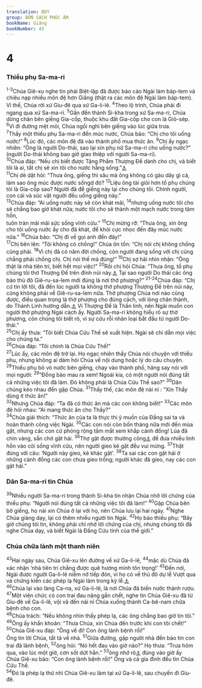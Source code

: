 ```yaml
---
translation: BDY
group: BỐN SÁCH PHÚC ÂM
bookName: Giăng 
bookNumber: 43
---
```


<div class="title"><h1>4</h1><h3>Thiếu phụ Sa-ma-ri</h3></div>
<span class="verse gi_4_1 gi_4_2 gi_4_3"><sup>1-3</sup>Chúa Giê-xu nghe tin phái Biệt-lập đã được báo cáo Ngài làm báp-tem và chiêu nạp nhiều môn đệ hơn Giăng (thật ra các môn đệ Ngài làm báp-tem). Vì thế, Chúa rời xứ Giu-đê qua xứ Ga-li-lê. </span>
<span class="verse gi_4_4"><sup>4</sup>Theo lộ trình, Chúa phải đi ngang qua xứ Sa-ma-ri. </span>
<span class="verse gi_4_5"><sup>5</sup>Gần đến thành Si-kha trong xứ Sa-ma-ri, Chúa dừng chân bên giếng Gia-cốp, thuộc khu đất Gia-cốp cho con là Giô-sép. </span>
<span class="verse gi_4_6"><sup>6</sup>Vì đi đường mệt mỏi, Chúa ngồi nghi bên giếng vào lúc giữa trưa.<br/></span>
<span class="verse gi_4_7"><sup>7</sup>Thấy một thiếu phụ Sa-ma-ri đến múc nước, Chúa bảo: “Chị cho tôi uống nước!” </span>
<span class="verse gi_4_8"><sup>8</sup>Lúc đó, các môn đệ đã vào thành phố mua thức ăn.</span>
<span class="verse gi_4_9"><sup>9</sup>Chị ấy ngạc nhiên: “Ông là người Do-thái, sao lại xin phụ nữ Sa-ma-ri cho uống nước?” (người Do-thái không bao giờ giao thiệp với người Sa-ma-ri).<br/></span>
<span class="verse gi_4_10"><sup>10</sup>Chúa đáp: “Nếu chị biết được Tặng Phẩm Thượng Đế dành cho chị, và biết tôi là ai, tắt chị sẽ xin tôi cho nước hằng sống.”<a href="#" data-toggle="tooltip" data-placement="bottom" title="Theo nguyên tác, chữ này có hai nghĩa: 1. nước hằng sống, 2. nước chảy luôn">⚓</a><br/></span>
<span class="verse gi_4_11"><sup>11</sup>Chị dè dặt hỏi: “Thưa ông, giếng thì sâu mà ông không có gàu dây gì cả, làm sao ông múc được nước sốngd đó? </span>
<span class="verse gi_4_12"><sup>12</sup>Liệu ông tài giỏi hơn tổ phụ chúng tôi là Gia-cốp sao? Người đã để giếng này lại cho chúng tôi. Chính người, con cái và súc vật người đều uống giếng này.”<br/></span>
<span class="verse gi_4_13"><sup>13</sup>Chúa đáp: “Ai uống nước này sẽ còn khát mãi, </span>
<span class="verse gi_4_14"><sup>14</sup>nhưng uống nước tôi cho sẽ chẳng bao giờ khát nữa; nước tôi cho sẽ thành một mạch nước trong tâm hồn,<br/>tuôn tràn mãi mãi sức sống vĩnh cửu.”</span>
<span class="verse gi_4_15"><sup>15</sup>Chị mừng rỡ: “Thưa ông, xin ông cho tôi uống nước ấy cho đã khát, để khỏi cực nhọc đến đây múc nước nữa.” </span>
<span class="verse gi_4_16"><sup>16</sup>Chúa bảo: “Chị đi về gọi anh đến đây!”<br/></span>
<span class="verse gi_4_17"><sup>17</sup>Chị bẽn lẽn: “Tôi không có chồng!” Chúa ôn tồn: “Chị nói chị không chồng cũng phải.</span>
<span class="verse gi_4_18"><sup>18</sup>Vì chị đã có năm đời chồng, còn người đang sống với chị cũng chẳng phải chồng chị. Chị nói thế mà đúng!” </span>
<span class="verse gi_4_19"><sup>19</sup>Chị sợ hãi nhìn nhận: “Ông thật là nhà tiên tri, biết hết mọi việc!” </span>
<span class="verse gi_4_20"><sup>20</sup>Rồi chị hỏi Chúa: “Thưa ông, tổ phụ chúng tôi thờ Thượng Đế trên đỉnh núi này.<a href="#" data-toggle="tooltip" data-placement="bottom" title="Núi Ga-ri-xim">⚓</a> Tại sao người Do thái các ông bảo thủ đô Giê-ru-sa-lem mới đúng là nơi thờ phượng?”</span>
<span class="verse gi_4_21 gi_4_22 gi_4_23 gi_4_24"><sup>21-24</sup>Chúa đáp: “Chị cứ tin lời tôi, đã đến lúc người ta không thờ phượng Thượng Đế trên núi này, cũng không phải về Giê-ru-sa-lem nữa. Thờ phượng Chúa nơi nào cũng được, điều quan trọng là thờ phượng cho đúng cách, với lòng chân thành, do Thánh Linh hướng dẫn.<a href="#" data-toggle="tooltip" data-placement="bottom" title="Ctd bằng chân lý và tâm linh">⚓</a> Vì Thượng Đế là Thần linh, nên Ngài muốn con người thờ phượng Ngài cách ấy. Người Sa-ma-ri không hiểu rõ sự thờ phương, còn chúng tôi biết rõ, vì sự cứu rỗi nhân loại bắt đầu từ người Do-thái.”<br/></span>
<span class="verse gi_4_25"><sup>25</sup>Chị ấy thưa: “Tôi biết Chúa Cứu Thế sẽ xuất hiện. Ngài sẽ chỉ dẫn mọi việc cho chúng ta.”<br/></span>
<span class="verse gi_4_26"><sup>26</sup>Chúa đáp: “Tôi chính là Chúa Cứu Thế!”<br/></span>
<span class="verse gi_4_27"><sup>27</sup>Lúc ấy, các môn đệ trở lại. Họ ngạc nhiên thấy Chúa nói chuyện với thiếu phụ, nhưng không ai dám hỏi Chúa về nội dung hoặc lý do câu chuyện.<br/></span>
<span class="verse gi_4_28"><sup>28</sup>Thiếu phụ bỏ vò nước bên giếng, chạy vào thành phố, hăng say nói với mọi người: </span>
<span class="verse gi_4_29"><sup>29</sup>“Đồng bào mau ra xem! Ngoài kia, có một người nói đúng tất cả những việc tôi đã làm. Đó không phải là Chúa Cứu Thế sao?” </span>
<span class="verse gi_4_30"><sup>30</sup>Dân chúng kéo nhau đến gặp Chúa.</span>
<span class="verse gi_4_31"><sup>31</sup>Thấy thế, các môn đệ nài nỉ : “Xin Thầy dùng ít thức ăn!”<br/></span>
<span class="verse gi_4_32"><sup>32</sup>Nhưng Chúa đáp: “Ta đã có thức ăn mà các con không biết!” </span>
<span class="verse gi_4_33"><sup>33</sup>Các môn đệ hỏi nhau: “Ai mang thức ăn cho Thầy?”<br/></span>
<span class="verse gi_4_34"><sup>34</sup>Chúa giải thích: “Thức ăn của ta là thực thi ý muốn của Đấng sai ta và hoàn thành công việc Ngài. </span>
<span class="verse gi_4_35"><sup>35</sup>Các con nói còn bốn tháng nữa mới đến mùa gặt, nhưng các con cứ phóng rộng tầm mắt xem khắp cánh đồng! Lúa đã chín vàng, sẵn chờ gặt hái. </span>
<span class="verse gi_4_36"><sup>36</sup>Thợ gặt được thưởng công<a href="#" data-toggle="tooltip" data-placement="bottom" title="Nt lĩnh lương">⚓</a> để đưa nhiều linh hồn vào cõi sống vĩnh cửu, nên người gieo kẻ gặt đều vui mừng. </span>
<span class="verse gi_4_37"><sup>37</sup>Thật đúng với câu: ‘Người này gieo, kẻ khác gặt&#39;. </span>
<span class="verse gi_4_38"><sup>38</sup>Ta sai các con gặt hái ở những cánh đồng các con chưa gieo trồng; người khác đã gieo, nay các con gặt hái.”</span>
<div class="title"><h3>Dân Sa-ma-ri tin Chúa</h3></div>
<span class="verse gi_4_39"><sup>39</sup>Nhiều người Sa-ma-ri trong thành Si-kha tin nhận Chúa nhờ lời chứng của thiếu phụ: “Người nói đúng tất cả những việc tôi đã làm!” </span>
<span class="verse gi_4_40"><sup>40</sup>Gặp Chúa bên bờ giếng, họ nài xin Chúa ở lại với họ, nên Chúa lưu lại hai ngày. </span>
<span class="verse gi_4_41"><sup>41</sup>Nghe Chúa giảng dạy, lại có thêm nhiều người tin Ngài. </span>
<span class="verse gi_4_42"><sup>42</sup>Họ bảo thiếu phụ: “Bây giờ chúng tôi tin, không phải chỉ nhờ lời chứng của chị, nhưng chúng tôi đã nghe Chúa dạy, và biết Ngài là Đấng Cứu tinh của thế giới.”</span>
<div class="title"><h3>Chúa chữa lành một thanh niên</h3></div>
<span class="verse gi_4_43"><sup>43</sup>Hai ngày sau, Chúa Giê-xu lên đường về xứ Ga-li-lê, </span>
<span class="verse gi_4_44"><sup>44</sup>mặc dù Chúa đã xác nhận ‘nhà tiên tri chẳng được quê hương mình tôn trọng!’ </span>
<span class="verse gi_4_45"><sup>45</sup>Đến nơi, Ngài được người Ga-li-lê niềm nở tiếp đón, vì họ có về thủ đô dự lễ Vượt qua và chứng kiến các phép lạ Ngài làm trong kỳ lễ.<a href="#" data-toggle="tooltip" data-placement="bottom" title="Xin xem 2:23">⚓</a><br/></span>
<span class="verse gi_4_46"><sup>46</sup>Chúa lại vào làng Ca-na, xứ Ga-li-lê, là nơi Chúa đã biến nước thành rượu. </span>
<span class="verse gi_4_47"><sup>47</sup>Một viên chức có con trai đau nặng gần chết, nghe tin Chúa Giê-xu đã từ Giu-đê về Ga-li-lê, vội vã đến nài nỉ Chúa xuống thành Ca-bê-nam chữa bệnh cho con.<br/></span>
<span class="verse gi_4_48"><sup>48</sup>Chúa trách: “Nếu không nhìn thấy phép lạ, các ông chẳng bao giờ tin tôi.” </span>
<span class="verse gi_4_49"><sup>49</sup>Ông ấy khẩn khoản: “Thưa Chúa, xin Chúa đến trước khi con tôi chết!” </span>
<span class="verse gi_4_50"><sup>50</sup>Chúa Giê-xu đáp: “Ông về đi! Con ông lành bệnh rồi!”<br/>Ông tin lời Chúa, tất tả về nhà.</span>
<span class="verse gi_4_51"><sup>51</sup>Giữa đường, gặp người nhà đến báo tin con trai đã lành bệnh, </span>
<span class="verse gi_4_52"><sup>52</sup>ông hỏi: “Nó hết đau vào giờ nào?” Họ thưa: “Trưa hôm qua, vào lúc một giờ, cơn sốt dứt hẳn.” </span>
<span class="verse gi_4_53"><sup>53</sup>ông nhớ rõ<a href="#" data-toggle="tooltip" data-placement="bottom" title="Nt biết">⚓</a> đúng vào giờ ấy Chúa Giê-xu bảo: “Con ông lành bệnh rồi!” Ông và cả gia đình đều tin Chúa Cứu Thế.<br/></span>
<span class="verse gi_4_54"><sup>54</sup>Đó là phép lạ thứ nhì Chúa Giê-xu làm tại xứ Ga-li-lê, sau chuyến đi Giu-đê.</span>
